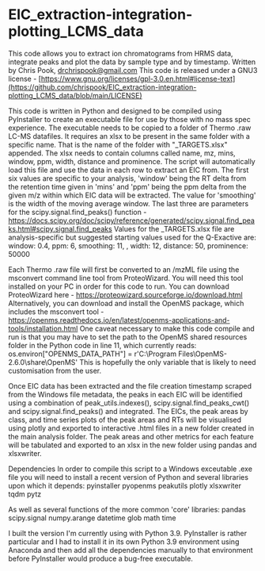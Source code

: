 # EIC_extraction-integration-plotting_LCMS_data
This code allows you to extract ion chromatograms from HRMS data, integrate peaks and plot the data by sample type and by timestamp.
Written by Chris Pook, drchrispook@gmail.com
This code is released under a GNU3 license - [https://www.gnu.org/licenses/gpl-3.0.en.html#license-text](https://github.com/chrispook/EIC_extraction-integration-plotting_LCMS_data/blob/main/LICENSE)

This code is written in Python and designed to be compiled using PyInstaller to create an executable file for use by those with no mass spec experience.
The executable needs to be copied to a folder of Thermo .raw LC-MS datafiles. It requires an xlsx to be present in the same folder with a specific name. That is the name of the folder with "_TARGETS.xlsx" appended. The xlsx needs to contain columns called name, mz, mins, window, ppm, width, distance and prominence. The script will automatically load this file and use the data in each row to extract an EIC from. The first six values are specific to your analysis, 'window' being the RT delta from the retention time given in 'mins' and 'ppm' being the ppm delta from the given m/z within which EIC data will be extracted. The value for 'smoothing' is the width of the moving average window. The last three are parameters for the scipy.signal.find_peaks() function - https://docs.scipy.org/doc/scipy/reference/generated/scipy.signal.find_peaks.html#scipy.signal.find_peaks
Values for the _TARGETS.xlsx file are analysis-specific but suggested starting values used for the Q-Exactive are: 
window:	0.4, ppm:	6, smoothing:	11, , width:	12, distance:	50, prominence:	50000

Each Thermo .raw file will first be converted to an /mzML file using the msconvert command line tool from ProteoWizard. You will need this tool installed on your PC in order for this code to run. You can download ProteoWizard here - https://proteowizard.sourceforge.io/download.html
Alternatively, you can download and install the OpenMS package, which includes the msconvert tool - https://openms.readthedocs.io/en/latest/openms-applications-and-tools/installation.html
One caveat necessary to make this code compile and run is that you may have to set the path to the OpenMS shared resources folder in the Python code in line 11, which currently reads: 
os.environ["OPENMS_DATA_PATH"] = r'C:\Program Files\OpenMS-2.6.0\share\OpenMS'
This is hopefully the only variable that is likely to need customisation from the user.

Once EIC data has been extracted and the file creation timestamp scraped from the Windows file metadata, the peaks in each EIC will be identified using a combination of peak_utils.indexes(), scipy.signal.find_peaks_cwt() and scipy.signal.find_peaks() and integrated. The EICs, the peak areas by class, and time series plots of the peak areas and RTs will be visualised using plotly and exported to interactive .html files in a new folder created in the main analysis folder. The peak areas and other metrics for each feature will be tabulated and exported to an xlsx in the new folder using pandas and xlsxwriter. 

Dependencies
In order to compile this script to a Windows exceutable .exe file you will need to install a recent version of Python and several libraries upon which it depends:
pyinstaller
pyopenms
peakutils
plotly
xlsxwriter
tqdm
pytz


As well as several functions of the more common 'core' libraries:
pandas
scipy.signal
numpy.arange
datetime
glob
math
time

I built the version I'm currently using with Python 3.9. PyInstaller is rather particular and I had to install it in its own Python 3.9 environment using Anaconda and then add all the dependencies manually to that environment before PyInstaller would produce a bug-free executable.
